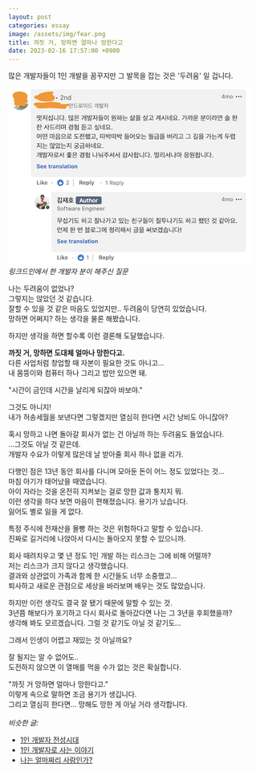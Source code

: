 ```yaml
---
layout: post
categories: essay
image: /assets/img/fear.png
title: 까짓 거, 망하면 얼마나 망한다고
date: 2023-02-16 17:57:00 +0900
---
```


많은 개발자들이 1인 개발을 꿈꾸지만 그 발목을 잡는 것은 '두려움' 일 겁니다.

![두려움](/assets/img/fear.png)  
*링크드인에서 한 개발자 분이 해주신 질문*

나는 두려움이 없었나?  
그렇지는 않았던 것 같습니다.  
잘할 수 있을 것 같은 마음도 있었지만.. 두려움이 당연히 있었습니다.    
망하면 어쩌지? 하는 생각을 물론 해봤습니다.

하지만 생각을 하면 할수록 이런 결론해 도달했습니다.

**까짓 거, 망하면 도대체 얼마나 망한다고.**  
다른 사업처럼 창업할 때 자본이 필요한 것도 아니고...  
내 몸뚱이와 컴퓨터 하나 그리고 밥만 있으면 돼.

"시간이 금인데 시간을 날리게 되잖아 바보야."  

그것도 아니지!  
내가 허송세월을 보낸다면 그렇겠지만 열심히 한다면 시간 낭비도 아니잖아?

혹시 망하고 나면 돌아갈 회사가 없는 건 아닐까 하는 두려움도 들었습니다.  
...그것도 아닐 것 같은데.  
개발자 수요가 이렇게 많은데 날 받아줄 회사 하나 없을 리가.

다행인 점은 13년 동안 회사를 다니며 모아둔 돈이 어느 정도 있었다는 것...  
마침 아기가 태어났을 때였습니다.  
아이 자라는 것을 온전히 지켜보는 걸로 망한 값과 퉁치지 뭐.  
이런 생각을 하다 보면 마음이 편해졌습니다. 용기가 났습니다.  
잃어도 별로 잃을 게 없다.

특정 주식에 전재산을 몰빵 하는 것은 위험하다고 말할 수 있습니다.  
진짜로 길거리에 나앉아서 다시는 돌아오지 못할 수 있으니까.  

회사 때려치우고 몇 년 정도 1인 개발 하는 리스크는 그에 비해 어떨까?  
저는 리스크가 크지 않다고 생각했습니다.  
결과와 상관없이 가족과 함께 한 시간들도 너무 소중했고...  
퇴사하고 새로운 관점으로 세상을 바라보며 배우는 것도 많았습니다.

하지만 이런 생각도 결국 잘 됐기 때문에 말할 수 있는 것.  
3년쯤 해보다가 포기하고 다시 회사로 돌아갔다면 나는 그 3년을 후회했을까?  
생각해 봐도 모르겠습니다. 그럴 것 같기도 아닐 것 같기도...  

그래서 인생이 어렵고 재밌는 것 아닐까요?

잘 될지는 알 수 없어도..  
도전하지 않으면 이 열매를 먹을 수가 없는 것은 확실합니다.  

"까짓 거 망하면 얼마나 망한다고."  
이렇게 속으로 말하면 조금 용기가 생깁니다.  
그리고 열심히 한다면... 망해도 망한 게 아닐 거라 생각합니다.
<br>
<br>
*비슷한 글:*
* [1인 개발자 전성시대](/essay/2022/09/14/successful-developer.html)
* [1인 개발자로 사는 이야기](/essay/2023/01/07/jocoding-youtube.html)
* [나는 얼마짜리 사람인가?](https://brunch.co.kr/@buildingking/62)